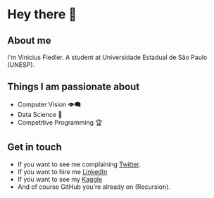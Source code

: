 # Hey there :wave:

## About me

I'm Vinicius Fiedler. A student at Universidade Estadual de São Paulo (UNESP).


## Things I am passionate about

- Computer Vision :eye_speech_bubble:	
- Data Science :1234:
- Competitive Programming :trophy:

## Get in touch 

- If you want to see me complaining [Twitter](https://twitter.com/viniFiedler).
- If you want to hire me [LinkedIn](https://www.linkedin.com/in/vinicius-fiedler/)
- If you want to see my [Kaggle](https://www.kaggle.com/viniciusfiedler)
- And of course GitHub you're already on (Recursion).


